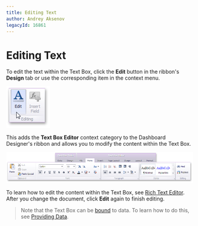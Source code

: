 ```yaml
---
title: Editing Text
author: Andrey Aksenov
legacyId: 16861
---
```

# Editing Text
To edit the text within the Text Box, click the **Edit** button in the ribbon's **Design** tab or use the corresponding item in the context menu.

![Text_EditText](../../../../images/img20224.png)

This adds the **Text Box Editor** context category to the Dashboard Designer's ribbon and allows you to modify the content within the Text Box.

![TextBoxEditorContextCategory](../../../../images/img123328.png)

To learn how to edit the content within the Text Box, see [Rich Text Editor](../../../../../interface-elements-for-desktop/articles/rich-text-editor.md). After you change the document, click **Edit** again to finish editing.

> Note that the Text Box can be [bound](../../binding-dashboard-items-to-data.md) to data. To learn how to do this, see [Providing Data](providing-data.md).